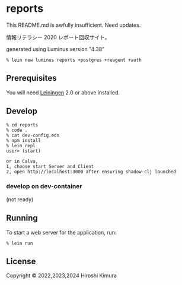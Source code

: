# reports

This README.md is awfully insufficient.
Need updates.

情報リテラシー 2020 レポート回収サイト。

generated using Luminus version "4.38"

    % lein new luminus reports +postgres +reagent +auth

## Prerequisites

You will need [Leiningen][1] 2.0 or above installed.

[1]: https://github.com/technomancy/leiningen

## Develop

    % cd reports
    % code .
    % cat dev-config.edn
    % npm install
    % lein repl
    user> (start)

    or in Calva,
    1, choose start Server and Client
    2, open http://localhost:3000 after ensuring shadow-clj launched

### develop on dev-container

(not ready)

## Running

To start a web server for the application, run:

    % lein run

## License

Copyright © 2022,2023,2024 Hiroshi Kimura
